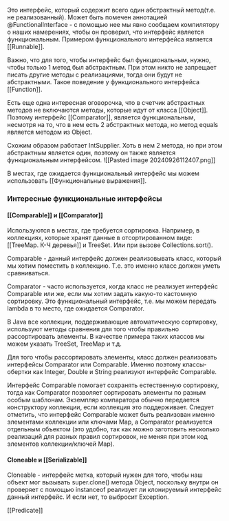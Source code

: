 Это интерфейс, который содержит всего один абстрактный метод(т.е. не реализованный). 
Может быть помечен аннотацией @FunctionalInterface - с помощью нее мы явно сообщаем компилятору о наших намерениях, чтобы он проверил, что интерфейс является функциональным. 
Примером функционального интерфейса является [[Runnable]].

Важно, что для того, чтобы интерфейс был функциональным, нужно, чтобы только 1 метод был абстрактным. При этом никто не запрещает писать другие методы с реализациями, тогда они будут не абстрактными. Такое поведение у функционального интерфейса [[Function]].

Есть еще одна интересная оговорочка, что в счетчик абстрактных методов не включаются методы, которые идут от класса [[Object]]. Поэтому интерфейс [[Comparator]], является функциональным, несмотря на то, что в нем есть 2 абстрактных метода, но метод equals является методом из Object.

Схожим образом работает IntSupplier. Хоть в нем 2 метода, но при этом абстрактным является один, поэтому он также является функциональным интерфейсом.
![[Pasted image 20240926112407.png]]

В местах, где ожидается функциональный интерфейс мы можем использовать [[Функциональные выражения]].

### Интересные функциональные интерфейсы

#### [[Comparable]] и [[Comparator]]
Используются в местах, где требуется сортировка. Например, в коллекциях, которые хранят данные в отсортированном виде: [[TreeMap. К-Ч деревья]] и TreeSet. 
Или при вызове Collections.sort().

Comparable - данный интерфейс должен реализовывать класс, который мы хотим поместить в коллекцию. Т.е. это именно класс должен уметь сравниваться. 

Comparator - часто используется, когда класс не реализует интерфейс Comparable или же, если мы хотим задать какую-то кастомную сортировку. Это функциональный интерфейс, т.е. мы можем передать lambda в то место, где ожидается Comparator.

В Java все коллекции, поддерживающие автоматическую сортировку, используют методы сравнения для того чтобы правильно рассортировать элементы. В качестве примера таких классов мы можем указать TreeSet, TreeMap и т.д.

Для того чтобы рассортировать элементы, класс должен реализовать интерфейсы Comparator или Comparable. Именно поэтому классы-обертки как Integer, Double и String реализуют интерфейс Comparable.

Интерфейс Comparable помогает сохранять естественную сортировку, тогда как Comparator позволяет сортировать элементы по разным особым шаблонам. Экземпляр компаратора обычно передается конструктору коллекции, если коллекция это поддерживает. Следует отметить, что интерфейс Comparable может быть реализован именно элементами коллекции или ключами Map, а Comparator реализуется отдельным объектом (это удобно, так как можно заготовить несколько реализаций для разных правил сортировок, не меняя при этом код элементов коллекции/ключей Map).

#### Cloneable и [[Serializable]]
Cloneable - интерфейс метка, который нужен для того, чтобы наш объект мог вызывать super.clone() метода Object, поскольку внутри он проверяет с помощью instanceof реализует ли клонируемый интерфейс данный интерфейс. И если нет, то выбросит Exception. 

[[Predicate]]